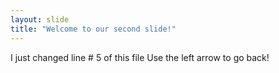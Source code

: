 ```yaml
---
layout: slide
title: "Welcome to our second slide!"
---
```

I just changed line # 5 of this file
Use the left arrow to go back!
